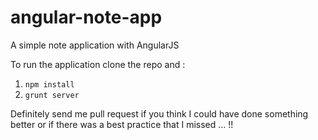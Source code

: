 angular-note-app
================

A simple note application with AngularJS

To run the application clone the repo and :

1. ```npm install```
2. ```grunt server```



Definitely send me pull request if you think I could have done something better or if there was a best practice that I missed ... !!


